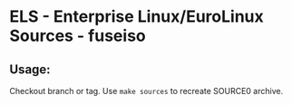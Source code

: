 # ELS - Enterprise Linux/EuroLinux Sources - fuseiso
 
## Usage:
  Checkout branch or tag. Use `make sources` to recreate  SOURCE0 archive.
